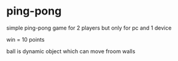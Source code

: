 # ping-pong
simple ping-pong game for 2 players but only for pc and 1 device


win = 10 points

ball is dynamic object which can move froom walls
